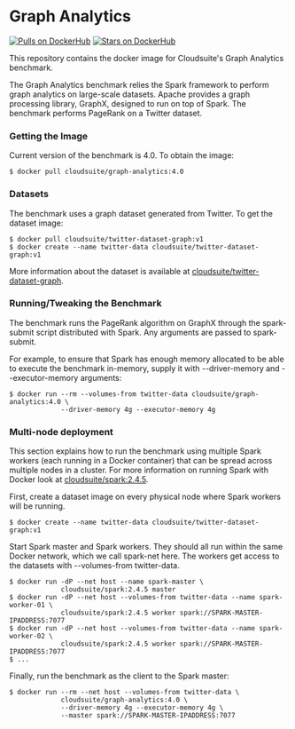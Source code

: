 # Graph Analytics #

[![Pulls on DockerHub][dhpulls]][dhrepo]
[![Stars on DockerHub][dhstars]][dhrepo]

This repository contains the docker image for Cloudsuite's Graph Analytics benchmark.

The Graph Analytics benchmark relies the Spark framework to perform graph analytics on large-scale datasets. Apache provides a graph processing library, GraphX, designed to run on top of Spark. The benchmark performs PageRank on a Twitter dataset.

### Getting the Image

Current version of the benchmark is 4.0. To obtain the image:

    $ docker pull cloudsuite/graph-analytics:4.0

### Datasets

The benchmark uses a graph dataset generated from Twitter. To get the dataset image:

    $ docker pull cloudsuite/twitter-dataset-graph:v1
    $ docker create --name twitter-data cloudsuite/twitter-dataset-graph:v1

More information about the dataset is available at
[cloudsuite/twitter-dataset-graph][ml-dhrepo].

### Running/Tweaking the Benchmark

The benchmark runs the PageRank algorithm on GraphX through the spark-submit script distributed with Spark. Any arguments are passed to spark-submit.

For example, to ensure that Spark has enough memory allocated to be able to execute the benchmark in-memory, supply it with --driver-memory and  --executor-memory arguments:

    $ docker run --rm --volumes-from twitter-data cloudsuite/graph-analytics:4.0 \
                 --driver-memory 4g --executor-memory 4g

### Multi-node deployment

This section explains how to run the benchmark using multiple Spark
workers (each running in a Docker container) that can be spread across
multiple nodes in a cluster. For more information on running Spark
with Docker look at [cloudsuite/spark:2.4.5][spark-dhrepo].

First, create a dataset image on every physical node where Spark
workers will be running.

    $ docker create --name twitter-data cloudsuite/twitter-dataset-graph:v1

Start Spark master and Spark workers. They should all run within the same Docker network, which we call spark-net here. The workers get access to the datasets with --volumes-from twitter-data.

    $ docker run -dP --net host --name spark-master \
                 cloudsuite/spark:2.4.5 master
    $ docker run -dP --net host --volumes-from twitter-data --name spark-worker-01 \
                 cloudsuite/spark:2.4.5 worker spark://SPARK-MASTER-IPADDRESS:7077
    $ docker run -dP --net host --volumes-from twitter-data --name spark-worker-02 \
                 cloudsuite/spark:2.4.5 worker spark://SPARK-MASTER-IPADDRESS:7077
    $ ...

Finally, run the benchmark as the client to the Spark master:

    $ docker run --rm --net host --volumes-from twitter-data \
                 cloudsuite/graph-analytics:4.0 \
                 --driver-memory 4g --executor-memory 4g \
                 --master spark://SPARK-MASTER-IPADDRESS:7077

[dhrepo]: https://hub.docker.com/r/cloudsuite/graph-analytics/ "DockerHub Page"
[dhpulls]: https://img.shields.io/docker/pulls/cloudsuite/graph-analytics.svg "Go to DockerHub Page"
[dhstars]: https://img.shields.io/docker/stars/cloudsuite/graph-analytics.svg "Go to DockerHub Page"
[ml-dhrepo]: https://hub.docker.com/r/cloudsuite/twitter-dataset-graph/
[spark-dhrepo]: https://hub.docker.com/r/cloudsuite/spark/

